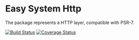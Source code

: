 Easy System Http
================
The package represents a HTTP layer, compatible with PSR-7.

[![Build Status](https://travis-ci.org/easy-system/es-http.svg?branch=master)](https://travis-ci.org/easy-system/es-http)
[![Coverage Status](https://coveralls.io/repos/github/easy-system/es-http/badge.svg?branch=master)](https://coveralls.io/github/easy-system/es-http?branch=master)

